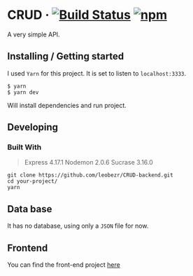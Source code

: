 # CRUD &middot; [![Build Status](https://img.shields.io/travis/npm/npm/latest.svg?style=flat-square)](https://travis-ci.org/npm/npm) [![npm](https://img.shields.io/npm/v/npm.svg?style=flat-square)](https://www.npmjs.com/package/npm)

A very simple API.

## Installing / Getting started

I used `Yarn` for this project. It is set to listen to `localhost:3333`.

```shell
$ yarn
$ yarn dev
```

Will install dependencies and run project.

## Developing

### Built With
> Express 4.17.1
> Nodemon 2.0.6
> Sucrase 3.16.0

```shell
git clone https://github.com/leobezr/CRUD-backend.git
cd your-project/
yarn
```

## Data base

It has no database, using only a `JSON` file for now.

## Frontend

You can find the front-end project [here](https://github.com/leobezr/CRUD)
